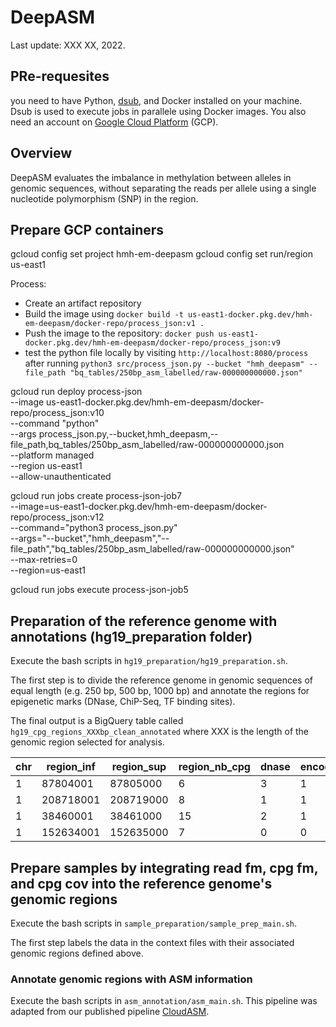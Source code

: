 # DeepASM

Last update: XXX XX, 2022.

## PRe-requesites

you need to have Python, [dsub](https://github.com/DataBiosphere/dsub), and Docker installed on your machine. Dsub is used to execute jobs in parallele using Docker images. You also need an account on [Google Cloud Platform](https://cloud.google.com/) (GCP).

## Overview

DeepASM evaluates the imbalance in methylation between alleles in genomic sequences, without separating the reads per allele using a single nucleotide polymorphism (SNP) in the region.


## Prepare GCP containers

gcloud config set project hmh-em-deepasm
gcloud config set run/region us-east1




Process:
- Create an artifact repository
- Build the image using `docker build -t us-east1-docker.pkg.dev/hmh-em-deepasm/docker-repo/process_json:v1 .`
- Push the image to the repository: `docker push us-east1-docker.pkg.dev/hmh-em-deepasm/docker-repo/process_json:v9`
- test the python file locally by visiting `http://localhost:8080/process` after running `python3 src/process_json.py --bucket "hmh_deepasm" --file_path "bq_tables/250bp_asm_labelled/raw-000000000000.json"`


gcloud run deploy process-json \
  --image us-east1-docker.pkg.dev/hmh-em-deepasm/docker-repo/process_json:v10 \
  --command "python" \
  --args process_json.py,--bucket,hmh_deepasm,--file_path,bq_tables/250bp_asm_labelled/raw-000000000000.json \
  --platform managed \
  --region us-east1 \
  --allow-unauthenticated 


gcloud run jobs create process-json-job7 \
  --image=us-east1-docker.pkg.dev/hmh-em-deepasm/docker-repo/process_json:v12 \
  --command="python3 process_json.py" \
  --args="--bucket","hmh_deepasm","--file_path","bq_tables/250bp_asm_labelled/raw-000000000000.json" \
  --max-retries=0 \
  --region=us-east1 
  
gcloud run jobs execute process-json-job5


## Preparation of the reference genome with annotations (hg19_preparation folder)

Execute the bash scripts in `hg19_preparation/hg19_preparation.sh`.

The first step is to divide the reference genome in genomic sequences of equal length (e.g. 250 bp, 500 bp, 1000 bp) and annotate the regions for epigenetic marks (DNase, ChiP-Seq, TF binding sites). 

The final output is a BigQuery table called `hg19_cpg_regions_XXXbp_clean_annotated` where XXX is the length of the genomic region selected for analysis.

|chr  | region_inf | region_sup | region_nb_cpg | dnase | encode_ChiP_V2 | tf_motifs |
|-----|------------|------------|---------------|-------|----------------|-----------|
| 1   |   87804001 |   87805000 |             6 |     3 |              1 |        39 |
| 1   |  208718001 |  208719000 |             8 |     1 |              1 |        33 |
| 1   |   38460001 |   38461000 |            15 |     2 |              1 |        25 |
| 1   |  152634001 |  152635000 |             7 |     0 |              0 |        25 |


## Prepare samples by integrating read fm, cpg fm, and cpg cov into the reference genome's genomic regions

Execute the bash scripts in `sample_preparation/sample_prep_main.sh`.

The first step labels the data in the context files with their associated genomic regions defined above.


### Annotate genomic regions with ASM information

Execute the bash scripts in `asm_annotation/asm_main.sh`. This pipeline was adapted from our published pipeline [CloudASM](https://academic.oup.com/bioinformatics/article/36/11/3558/5771329?login=false).







